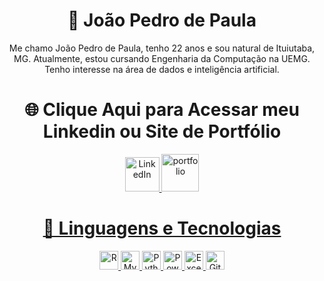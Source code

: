 <h1 align="center">👾 João Pedro de Paula</h1>

<p align="center">Me chamo João Pedro de Paula, tenho 22 anos e sou natural de Ituiutaba, MG. Atualmente, estou cursando Engenharia da Computação na UEMG. Tenho interesse na área de dados e inteligência artificial.</p>

<h1 align="center">🌐 Clique Aqui para Acessar meu Linkedin ou Site de Portfólio</h1>

<p align="center">
    <a href="https://www.linkedin.com/in/jo%C3%A3o-pedro-de-paula/" target="_blank">
        <img alt="LinkedIn" title="Me siga no LinkedIn" width="55px" 
             src="https://cdn.jsdelivr.net/gh/devicons/devicon@latest/icons/linkedin/linkedin-original.svg" 
    </a>
    <a href="https://joao-pedro-dp.github.io/Site-Portfolio/" target="_blank">
        <img alt="portfolio" title="portfolio" width="60px" 
             src="https://github.com/user-attachments/assets/a78be35c-5073-41cb-80da-f5fe39cfd314"
    </a>
</p>


<h1 align="center">🤖 Linguagens e Tecnologias</h1>

<p align="center">
    <img alt="R" title="R" width="30px" src="https://cdn.jsdelivr.net/gh/devicons/devicon/icons/r/r-original.svg" />
    <img alt="MySQL" title="MySQL" width="30px" src="https://cdn.jsdelivr.net/gh/devicons/devicon/icons/mysql/mysql-original.svg" />
    <img alt="Python" title="Python" width="30px" src="https://cdn.jsdelivr.net/gh/devicons/devicon/icons/python/python-original.svg" />
    <img alt="PowerBI" title="PowerBI" width="30px" src="https://img.icons8.com/color/48/000000/power-bi.png" />
    <img alt="Excel" title="Excel" width="30px" src="https://img.icons8.com/color/48/000000/ms-excel.png" />
    <img alt="Git" title="Git" width="30px" src="https://cdn.jsdelivr.net/gh/devicons/devicon/icons/git/git-original.svg" />
</p>
